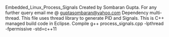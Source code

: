 Embedded_Linux_Process_Signals
Created by Sombaran Gupta. For any further query email me @ guptasombaran@yahoo.com Dependency multi-thread. This file uses thread library to generate PID and Signals. This is C++ managed build code in Eclipse. 
Compile g++ process_signals.cpp -lpthread -fpermissive -std=c++11
